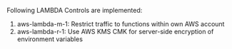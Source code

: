 Following LAMBDA Controls are implemented:

1. aws-lambda-m-1: Restrict traffic to functions within own AWS account
2. aws-lambda-r-1: Use AWS KMS CMK for server-side encryption of environment variables